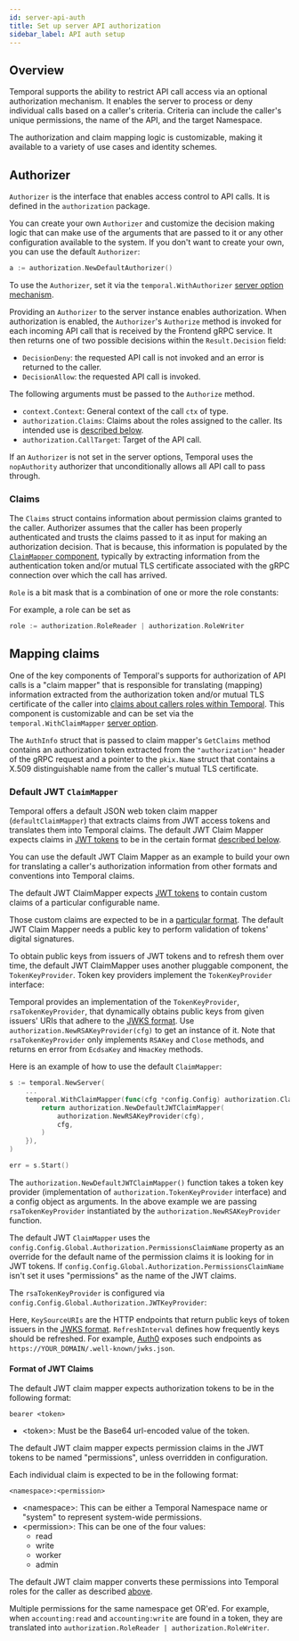 ```yaml
---
id: server-api-auth
title: Set up server API authorization
sidebar_label: API auth setup
---
```


## Overview

Temporal supports the ability to restrict API call access via an optional authorization mechanism. It enables the server to process or deny individual calls based on a caller's criteria. Criteria can include the caller's unique permissions, the name of the API, and the target Namespace.

The authorization and claim mapping logic is customizable, making it available to a variety of use cases and identity schemes.

## Authorizer

`Authorizer` is the interface that enables access control to API calls. It is defined in the `authorization` package.

<!--SNIPSTART temporal-common-authorization-authorizer-interface-->
<!--SNIPEND-->

You can create your own `Authorizer` and customize the decision making logic that can make use of the arguments that are passed to it or any other configuration available to the system. If you don't want to create your own, you can use the default `Authorizer`:

```go
a := authorization.NewDefaultAuthorizer()
```

To use the `Authorizer`, set it via the `temporal.WithAuthorizer` [server option mechanism](/docs/server-options/#withauthorizer).

Providing an `Authorizer` to the server instance enables authorization. When authorization is enabled, the `Authorizer`'s `Authorize` method is invoked for each incoming API call that is received by the Frontend gRPC service. It then returns one of two possible decisions within the `Result.Decision` field:

- `DecisionDeny`: the requested API call is not invoked and an error is returned to the caller.
- `DecisionAllow`: the requested API call is invoked.

The following arguments must be passed to the `Authorize` method.

- `context.Context`: General context of the call `ctx` of type.
- `authorization.Claims`: Claims about the roles assigned to the caller. Its intended use is [described below](#claims).
- `authorization.CallTarget`: Target of the API call.

<!--SNIPSTART temporal-common-authorization-authorizer-calltarget-->
<!--SNIPEND-->

If an `Authorizer` is not set in the server options, Temporal uses the `nopAuthority` authorizer that unconditionally allows all API call to pass through.

### Claims

The `Claims` struct contains information about permission claims granted to the caller. Authorizer assumes that the caller has been properly authenticated and trusts the claims passed to it as input for making an authorization decision. That is because, this information is populated by the [`ClaimMapper` component](#mapping-claims), typically by extracting information from the authentication token and/or mutual TLS certificate associated with the gRPC connection over which the call has arrived.

<!--SNIPSTART temporal-common-authorization-claims-->
<!--SNIPEND-->

`Role` is a bit mask that is a combination of one or more the role constants:

<!--SNIPSTART temporal-common-authorization-role-enum-->
<!--SNIPEND-->

For example, a role can be set as

```go
role := authorization.RoleReader | authorization.RoleWriter
```

## Mapping claims

One of the key components of Temporal's supports for authorization of API calls is a "claim mapper" that is responsible for translating (mapping) information extracted from the authorization token and/or mutual TLS certificate of the caller into [claims about callers roles within Temporal](#claims). This component is customizable and can be set via the `temporal.WithClaimMapper` [server option](/docs/server-options/#withclaimmapper).

<!--SNIPSTART temporal-common-authorization-claimmapper-interface-->
<!--SNIPEND-->

The `AuthInfo` struct that is passed to claim mapper's `GetClaims` method contains an authorization token extracted from the `"authorization"` header of the gRPC request and a pointer to the `pkix.Name` struct that contains a X.509 distinguishable name from the caller's mutual TLS certificate.

<!--SNIPSTART temporal-common-authorization-authinfo-->
<!--SNIPEND-->

### Default JWT `ClaimMapper`

Temporal offers a default JSON web token claim mapper (`defaultClaimMapper`) that extracts claims from JWT access tokens and translates them into Temporal claims. The default JWT Claim Mapper expects claims in [JWT tokens](https://tools.ietf.org/html/rfc7519) to be in the certain format [described below](#format-of-jwt-claims).

You can use the default JWT Claim Mapper as an example to build your own for translating a caller's authorization information from other formats and conventions into Temporal claims.

The default JWT ClaimMapper expects [JWT tokens](https://tools.ietf.org/html/rfc7519) to contain custom claims of a particular configurable name.

Those custom claims are expected to be in a [particular format](#format-of-jwt-claims). The default JWT Claim Mapper needs a public key to perform validation of tokens' digital signatures.

To obtain public keys from issuers of JWT tokens and to refresh them over time, the default JWT ClaimMapper uses another pluggable component, the `TokenKeyProvider`. Token key providers implement the `TokenKeyProvider` interface:

<!--SNIPSTART temporal-common-authorization-tokenkeyprovider-->
<!--SNIPEND-->

Temporal provides an implementation of the `TokenKeyProvider`, `rsaTokenKeyProvider`, that dynamically obtains public keys from given issuers' URIs that adhere to the [JWKS format](https://tools.ietf.org/html/rfc7517). Use `authorization.NewRSAKeyProvider(cfg)` to get an instance of it. Note that `rsaTokenKeyProvider` only implements `RSAKey` and `Close` methods, and returns en error from `EcdsaKey` and `HmacKey` methods.

Here is an example of how to use the default `ClaimMapper`:

```go
s := temporal.NewServer(
	...
	temporal.WithClaimMapper(func(cfg *config.Config) authorization.ClaimMapper {
		return authorization.NewDefaultJWTClaimMapper(
			authorization.NewRSAKeyProvider(cfg),
			cfg,
		)
	}),
)

err = s.Start()
```

The `authorization.NewDefaultJWTClaimMapper()` function takes a token key provider (implementation of `authorization.TokenKeyProvider` interface) and a config object as arguments. In the above example we are passing `rsaTokenKeyProvider` instantiated by the `authorization.NewRSAKeyProvider` function.

The default JWT `ClaimMapper` uses the `config.Config.Global.Authorization.PermissionsClaimName` property as an override for the default name of the permission claims it is looking for in JWT tokens. If `config.Config.Global.Authorization.PermissionsClaimName` isn't set it uses "permissions" as the name of the JWT claims.

The `rsaTokenKeyProvider` is configured via `config.Config.Global.Authorization.JWTKeyProvider`:

<!--SNIPSTART temporal-common-service-config-jwtkeyprovider-->
<!--SNIPEND-->

Here, `KeySourceURIs` are the HTTP endpoints that return public keys of token issuers in the [JWKS format](https://tools.ietf.org/html/rfc7517). `RefreshInterval` defines how frequently keys should be refreshed. For example, [Auth0](https://auth0.com/) exposes such endpoints as `https://YOUR_DOMAIN/.well-known/jwks.json`.

#### Format of JWT Claims

The default JWT claim mapper expects authorization tokens to be in the following format:

```
bearer <token>
```

- &lt;token&gt;: Must be the Base64 url-encoded value of the token.

The default JWT claim mapper expects permission claims in the JWT tokens to be named "permissions", unless overridden in configuration.

Each individual claim is expected to be in the following format:

```
<namespace>:<permission>
```

- &lt;namespace&gt;: This can be either a Temporal Namespace name or "system" to represent system-wide permissions.
- &lt;permission&gt;: This can be one of the four values:
	- read
	- write
	- worker
	- admin

The default JWT claim mapper converts these permissions into Temporal roles for the caller as described [above](#claims).

Multiple permissions for the same namespace get OR'ed. For example, when `accounting:read` and `accounting:write` are found in a token, they are translated into `authorization.RoleReader | authorization.RoleWriter`.
